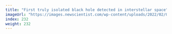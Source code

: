 ```yaml
---
title: "First truly isolated black hole detected in interstellar space"
imageUrl: "https://images.newscientist.com/wp-content/uploads/2022/02/03174635/PRI_221398609.jpg?width=600"
index: 232
weight: 232
---
```


